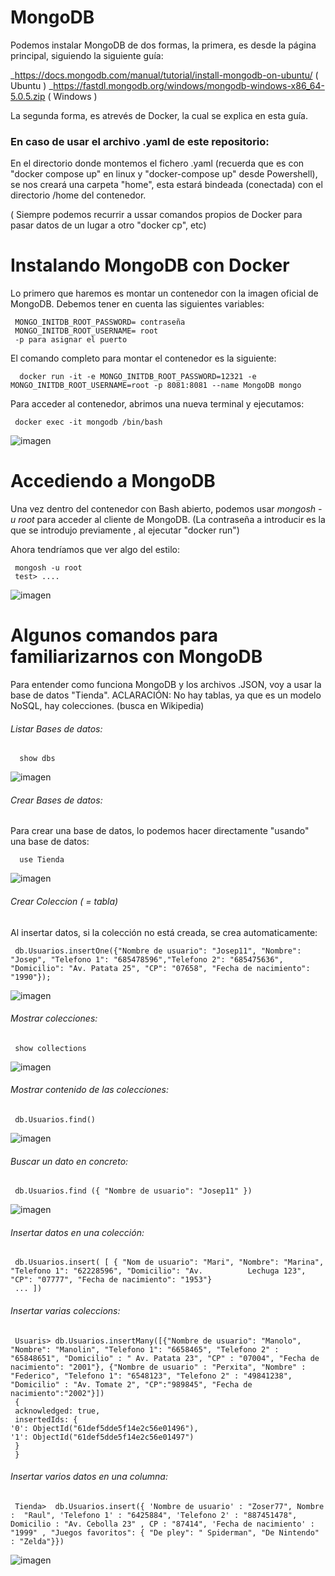 # MongoDB

Podemos instalar MongoDB de dos formas, la primera, es desde la página principal, siguiendo la siguiente guía: 

_https://docs.mongodb.com/manual/tutorial/install-mongodb-on-ubuntu/ ( Ubuntu )
_https://fastdl.mongodb.org/windows/mongodb-windows-x86_64-5.0.5.zip ( Windows )

La segunda forma, es atrevés de Docker, la cual se explica en esta guía.

### En caso de usar el archivo .yaml de este repositorio:

En el directorio donde montemos el fichero .yaml (recuerda que es con "docker compose up" en linux y "docker-compose up" desde Powershell), se nos creará una carpeta "home", esta estará bindeada (conectada) con el directorio /home del contenedor. 

( Siempre podemos recurrir a ussar comandos propios de Docker para pasar datos de un lugar a otro "docker cp", etc)


# Instalando MongoDB con Docker

Lo primero que haremos es montar un contenedor con la imagen oficial de MongoDB. Debemos tener en cuenta las siguientes variables:


     MONGO_INITDB_ROOT_PASSWORD= contraseña
     MONGO_INITDB_ROOT_USERNAME= root
     -p para asignar el puerto


El comando completo para montar el contenedor es la siguiente:

      docker run -it -e MONGO_INITDB_ROOT_PASSWORD=12321 -e MONGO_INITDB_ROOT_USERNAME=root -p 8081:8081 --name MongoDB mongo


Para acceder al contenedor, abrimos una nueva terminal y ejecutamos: 

     docker exec -it mongodb /bin/bash
     
   ![imagen](https://user-images.githubusercontent.com/80277545/146464397-f0e7c35f-5dd8-4830-8ae5-48a9561bef43.png)

     

# Accediendo a MongoDB

Una vez dentro del contenedor con Bash abierto, podemos usar _mongosh -u root_ para acceder al cliente de MongoDB. (La contraseña a introducir es la que se introdujo previamente , al ejecutar "docker run") 

Ahora tendríamos que ver algo del estilo: 

     mongosh -u root
     test> ....
  ![imagen](https://user-images.githubusercontent.com/80277545/146464477-bc5d297f-f476-4446-ae7f-a54b3f253f52.png)


# Algunos comandos para familiarizarnos con MongoDB

Para entender como funciona MongoDB y los archivos .JSON, voy a usar la base de datos "Tienda".
ACLARACIÓN: No hay tablas, ya que es un modelo NoSQL, hay colecciones. (busca en Wikipedia)


###### Listar Bases de datos:

      show dbs
   ![imagen](https://user-images.githubusercontent.com/80277545/146464531-5e4b1465-4809-4ab8-bc53-7e3f0370b563.png)

     

###### Crear Bases de datos:

 Para crear una base de datos, lo podemos hacer directamente "usando" una base de datos:
 
      use Tienda
   ![imagen](https://user-images.githubusercontent.com/80277545/146464575-ba3572fe-7678-4cc5-98ef-0a521d32a91e.png)

 
###### Crear Coleccion ( = tabla)

Al insertar datos, si la colección no está creada, se crea automaticamente:

     db.Usuarios.insertOne({"Nombre de usuario": "Josep11", "Nombre": "Josep", "Telefono 1": "685478596","Telefono 2": "685475636", "Domicilio": "Av. Patata 25", "CP": "07658", "Fecha de nacimiento": "1990"});
   ![imagen](https://user-images.githubusercontent.com/80277545/146464646-1a0e57ff-b775-4604-99d0-6ba726783f57.png)


###### Mostrar colecciones:

     show collections
   ![imagen](https://user-images.githubusercontent.com/80277545/146464711-b88ae14a-e169-43a7-a209-07f6506c625a.png)

     
 
###### Mostrar contenido de las colecciones:

     db.Usuarios.find()
   ![imagen](https://user-images.githubusercontent.com/80277545/146464758-b8b9c126-d0aa-4a80-aaa2-9f528e122e3c.png)

 
###### Buscar un dato en concreto:

     db.Usuarios.find ({ "Nombre de usuario": "Josep11" })
   ![imagen](https://user-images.githubusercontent.com/80277545/146464813-964bf6a6-12b0-4eb0-ad9c-9921c206871f.png)

     

###### Insertar datos en una colección:

     db.Usuarios.insert( [ { "Nom de usuario": "Mari", "Nombre": "Marina", "Telefono 1": "62228596", "Domicilio": "Av.          Lechuga 123", "CP": "07777", "Fecha de nacimiento": "1953"}
     ... ])

###### Insertar varias coleccions:

     Usuaris> db.Usuarios.insertMany([{"Nombre de usuario": "Manolo", "Nombre": "Manolin", "Telefono 1": "6658465", "Telefono 2" : "65848651", "Domicilio" : " Av. Patata 23", "CP" : "07004", "Fecha de nacimiento": "2001"}, {"Nombre de usuario" : "Perxita", "Nombre" : "Federico", "Telefono 1": "6548123", "Telefono 2" : "49841238", "Domicilio" : "Av. Tomate 2", "CP":"989845", "Fecha de nacimiento":"2002"}])
     {
     acknowledged: true,
     insertedIds: {
    '0': ObjectId("61def5dde5f14e2c56e01496"),
    '1': ObjectId("61def5dde5f14e2c56e01497")
     }
     }
     

###### Insertar varios datos en una columna: 

     Tienda>  db.Usuarios.insert({ 'Nombre de usuario' : "Zoser77", Nombre :  "Raul", 'Telefono 1' : "6425884", 'Telefono 2' : "887451478", Domicilio : "Av. Cebolla 23" , CP : "87414", 'Fecha de nacimiento' : "1999" , "Juegos favoritos": { "De pley": " Spiderman", "De Nintendo" : "Zelda"}})

![imagen](https://user-images.githubusercontent.com/80277545/149176036-10d3ce6b-7c49-4ead-9b63-9f6bc5632f5f.png)

